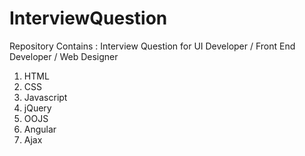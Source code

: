 # InterviewQuestion
Repository Contains : Interview Question for UI Developer / Front End Developer / Web Designer
1. HTML
2. CSS
3. Javascript
4. jQuery
5. OOJS
6. Angular
7. Ajax
